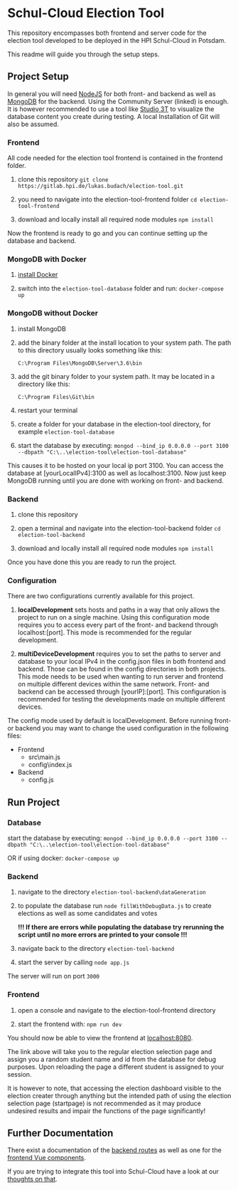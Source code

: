 # Schul-Cloud Election Tool

This repository encompasses both frontend and server code for the election tool developed
to be deployed in the HPI Schul-Cloud in Potsdam.

This readme will guide you through the setup steps.

## Project Setup

In general you will need [NodeJS](https://nodejs.org/en/) for both front- and backend as
well as [MongoDB](https://www.mongodb.com/download-center/community) for the backend.
Using the Community Server (linked) is enough. It is however recommended to use a tool
like [Studio 3T](https://robomongo.org/) to visualize the database content you create during testing.
A local Installation of Git will also be assumed.

### Frontend

All code needed for the election tool frontend is contained in the frontend folder.

1. clone this repository
``
git clone https://gitlab.hpi.de/lukas.budach/election-tool.git
``

2. you need to navigate into the election-tool-frontend folder
``
cd election-tool-frontend
``

3. download and locally install all required node modules 
``
npm install
``

Now the frontend is ready to go and you can continue setting up the
database and backend.

### MongoDB with Docker

1.  [install Docker](https://www.docker.com/products/docker-desktop) 

2.  switch into the `election-tool-database` folder and run:
    ``
    docker-compose up
    ``

### MongoDB without Docker

1.  install MongoDB

2.  add the binary folder at the install location to your system path. The path to this directory usually looks something like this: 
    ```
    C:\Program Files\MongoDB\Server\3.6\bin
    ```
    
3.  add the git binary folder to your system path. It may be located in a directory like this:
    ```
    C:\Program Files\Git\bin
    ```
    
4.  restart your terminal

5.  create a folder for your database in the election-tool directory, for example 
``
election-tool-database
``

6.  start the database by executing:
``
mongod --bind_ip 0.0.0.0 --port 3100 --dbpath "C:\..\election-tool\election-tool-database"
``

This causes it to be hosted on your local ip port 3100. You can access the database at 
[yourLocalIPv4]:3100 as well as localhost:3100. Now just keep MongoDB running  until you
are done with working on front- and backend.

### Backend

1.  clone this repository

2.  open a terminal and navigate into the election-tool-backend folder
``
cd election-tool-backend
``
3.  download and locally install all required node modules 
``
npm install
``

Once you have done this you are ready to run the project.

### Configuration

There are two configurations currently available for this project.
1.  **localDevelopment** sets hosts and paths in a way that only allows the project to run
on a single machine. Using this configuration mode requires you to access every part of
the front- and backend through localhost:[port]. This mode is recommended for the regular
development.

2.  **multiDeviceDevelopment** requires you to set the paths to server and database to your 
local IPv4 in the config.json files in both frontend and backend. Those can be found in
the config directories in both projects. This mode needs to be used when wanting to run
server and frontend on multiple different devices within the same network. Front- and
backend can be accessed through [yourIP]:[port]. This configuration is recommended for
testing the developments made on multiple different devices. 

The config mode used by default is localDevelopment. Before running front- or backend you may want to change the used configuration in the
following files:
* Frontend
    * src\main.js
    * config\index.js
* Backend
    * config.js

## Run Project

### Database

start the database by executing:
``
mongod --bind_ip 0.0.0.0 --port 3100 --dbpath "C:\..\election-tool\election-tool-database"
``

OR if using docker:
``
docker-compose up
``

### Backend

1.  navigate to the directory
``
election-tool-backend\dataGeneration
``

2.  to populate the database run 
``
node fillWithDebugData.js
``
to create elections as well as some candidates and votes

    **!!! If there are errors while populating the database try rerunning the script until
no more errors are printed to your console !!!**

3.  navigate back to the directory 
``
election-tool-backend
``

4.  start the server by calling
``
node app.js
``

The server will run on port
``
3000
``

### Frontend

1.  open a console and navigate to the election-tool-frontend directory

2.  start the frontend with: 
``
npm run dev
``

You should now be able to view the frontend at 
[localhost:8080](localhost:8080). 

The link above will take you to the regular election selection page and assign you a random
student name and id from the database for debug purposes. Upon reloading the page
a different student is assigned to your session.

It is however to note, that accessing the election dashboard visible to the election creater
through anything but the intended path of using the election selection page (startpage) is
not recommended as it may produce undesired results and impair the functions of the
page significantly!

## Further Documentation
There exist a documentation of the [backend routes](./election-tool-backend/API.md) as well as one for the [frontend Vue components](./election-tool-frontend/Documentation.md). 

If you are trying to integrate this tool into Schul-Cloud have a look at our [thoughts on that](./schulcloud-integrierung.md).
